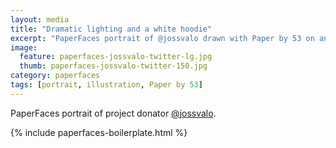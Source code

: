 ```yaml
---
layout: media
title: "Dramatic lighting and a white hoodie"
excerpt: "PaperFaces portrait of @jossvalo drawn with Paper by 53 on an iPad."
image: 
  feature: paperfaces-jossvalo-twitter-lg.jpg
  thumb: paperfaces-jossvalo-twitter-150.jpg
category: paperfaces
tags: [portrait, illustration, Paper by 53]
---
```


PaperFaces portrait of project donator [@jossvalo](http://twitter.com/jossvalo).

{% include paperfaces-boilerplate.html %}